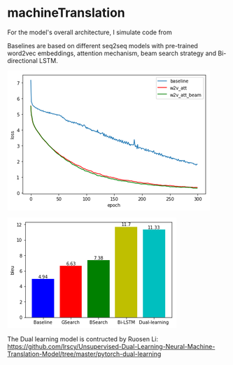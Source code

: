 # machineTranslation

For the model's overall architecture, I simulate code from 

Baselines are based on different seq2seq models with pre-trained word2vec embeddings, attention mechanism, beam search strategy and Bi-directional LSTM.

![image](https://github.com/James-Le/machineTranslation/blob/master/baseline_loss.png)

![image](https://github.com/James-Le/machineTranslation/blob/master/BLEU.png)

The Dual learning model is contructed by Ruosen Li: https://github.com/lrscy/Unsupervised-Dual-Learning-Neural-Machine-Translation-Model/tree/master/pytorch-dual-learning
